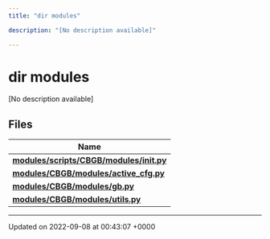 ```yaml
---
title: "dir modules"

description: "[No description available]"

---
```


# dir modules

[No description available]

## Files

| Name           |
| -------------- |
| **[modules/scripts/CBGB/modules/__init__.py](/documentation/code/files/scripts_2cbgb_2modules_2____init_____8py/#file-scripts-cbgb-modules-init-py)**  |
| **[modules/CBGB/modules/active_cfg.py](/documentation/code/files/cbgb_2modules_2active__cfg_8py/#file-cbgb-modules-active-cfg-py)**  |
| **[modules/CBGB/modules/gb.py](/documentation/code/files/cbgb_2modules_2gb_8py/#file-cbgb-modules-gb-py)**  |
| **[modules/CBGB/modules/utils.py](/documentation/code/files/cbgb_2modules_2utils_8py/#file-cbgb-modules-utils-py)**  |






-------------------------------

Updated on 2022-09-08 at 00:43:07 +0000
